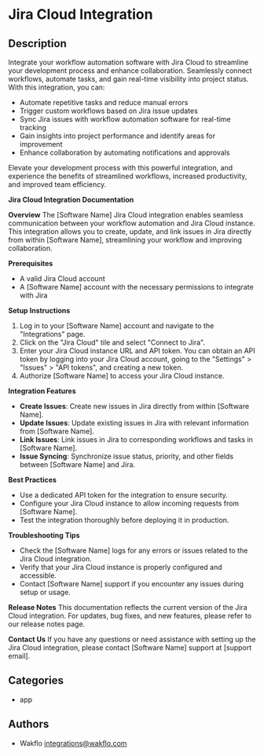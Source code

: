 # Jira Cloud Integration

## Description

Integrate your workflow automation software with Jira Cloud to streamline your development process and enhance collaboration. Seamlessly connect workflows, automate tasks, and gain real-time visibility into project status. With this integration, you can:

* Automate repetitive tasks and reduce manual errors
* Trigger custom workflows based on Jira issue updates
* Sync Jira issues with workflow automation software for real-time tracking
* Gain insights into project performance and identify areas for improvement
* Enhance collaboration by automating notifications and approvals

Elevate your development process with this powerful integration, and experience the benefits of streamlined workflows, increased productivity, and improved team efficiency.

**Jira Cloud Integration Documentation**

**Overview**
The [Software Name] Jira Cloud integration enables seamless communication between your workflow automation and Jira Cloud instance. This integration allows you to create, update, and link issues in Jira directly from within [Software Name], streamlining your workflow and improving collaboration.

**Prerequisites**

* A valid Jira Cloud account
* A [Software Name] account with the necessary permissions to integrate with Jira

**Setup Instructions**

1. Log in to your [Software Name] account and navigate to the "Integrations" page.
2. Click on the "Jira Cloud" tile and select "Connect to Jira".
3. Enter your Jira Cloud instance URL and API token. You can obtain an API token by logging into your Jira Cloud account, going to the "Settings" > "Issues" > "API tokens", and creating a new token.
4. Authorize [Software Name] to access your Jira Cloud instance.

**Integration Features**

* **Create Issues**: Create new issues in Jira directly from within [Software Name].
* **Update Issues**: Update existing issues in Jira with relevant information from [Software Name].
* **Link Issues**: Link issues in Jira to corresponding workflows and tasks in [Software Name].
* **Issue Syncing**: Synchronize issue status, priority, and other fields between [Software Name] and Jira.

**Best Practices**

* Use a dedicated API token for the integration to ensure security.
* Configure your Jira Cloud instance to allow incoming requests from [Software Name].
* Test the integration thoroughly before deploying it in production.

**Troubleshooting Tips**

* Check the [Software Name] logs for any errors or issues related to the Jira Cloud integration.
* Verify that your Jira Cloud instance is properly configured and accessible.
* Contact [Software Name] support if you encounter any issues during setup or usage.

**Release Notes**
This documentation reflects the current version of the Jira Cloud integration. For updates, bug fixes, and new features, please refer to our release notes page.

**Contact Us**
If you have any questions or need assistance with setting up the Jira Cloud integration, please contact [Software Name] support at [support email].

## Categories

- app


## Authors

- Wakflo <integrations@wakflo.com>

